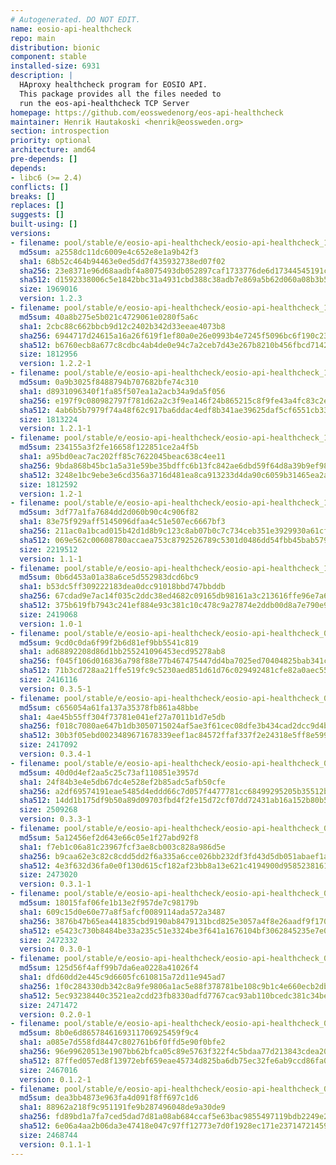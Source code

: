```yaml
---
# Autogenerated. DO NOT EDIT.
name: eosio-api-healthcheck
repo: main
distribution: bionic
component: stable
installed-size: 6931
description: |
  HAproxy healthcheck program for EOSIO API.
  This package provides all the files needed to
  run the eos-api-healthcheck TCP Server
homepage: https://github.com/eosswedenorg/eos-api-healthcheck
maintainer: Henrik Hautakoski <henrik@eossweden.org>
section: introspection
priority: optional
architecture: amd64
pre-depends: []
depends:
- libc6 (>= 2.4)
conflicts: []
breaks: []
replaces: []
suggests: []
built-using: []
versions:
- filename: pool/stable/e/eosio-api-healthcheck/eosio-api-healthcheck_1.2.3_amd64.deb
  md5sum: a2558dc11dc6009e4c652e8e1a9b42f3
  sha1: 68b52c464b94463e0ed5dd7f435932738ed07f02
  sha256: 23e8371e96d68aadbf4a8075493db052897caf1733776de6d17344545191c100
  sha512: d1592338006c5e1842bbc31a4931cbd388c38adb7e869a5b62d060a08b3b51af16aeb0f8165e60181a24cea6ea3ee0d9c90ebe5bdf917f5706bf0a646d3113ce
  size: 1969016
  version: 1.2.3
- filename: pool/stable/e/eosio-api-healthcheck/eosio-api-healthcheck_1.2.2-1-ubuntu-18.04_amd64.deb
  md5sum: 40a8b275e5b021c4729061e0280f5a6c
  sha1: 2cbc88c662bbcb9d12c2402b342d33eeae4073b8
  sha256: 6944717d24615a16a26f619f1ef80a0e26e0993b4e7245f5096bc6f190c23e37
  sha512: b6760ecb8a677c8cdbc4ab4de0e94c7a2ceb7d43e267b8210b456fbcd7142a38e0b1894a96b8f430b2cefdf59dc4ff60b37f6e242055c5969b2cd5a9b36c54ec
  size: 1812956
  version: 1.2.2-1
- filename: pool/stable/e/eosio-api-healthcheck/eosio-api-healthcheck_1.2.1-1-ubuntu-18.04_amd64.deb
  md5sum: 0a9b3025f8488794b707682bfe74c310
  sha1: d8931096340f1fa85f507ea1a2acb34a9da5f056
  sha256: e197f9c080982797f781d62a2c3f9ea146f24b865215c8f9fe43a4fc83c2e346
  sha512: 4ab6b5b7979f74a48f62c917ba6ddac4edf8b341ae39625daf5cf6551cb33569ae186899ed88f644267a0146d0242a54981ab1502950114f55339eae38ce688c
  size: 1813224
  version: 1.2.1-1
- filename: pool/stable/e/eosio-api-healthcheck/eosio-api-healthcheck_1.2-1-ubuntu-18.04_amd64.deb
  md5sum: 234155a3f2fe16658f122851ce2a4f5b
  sha1: a95bd0eac7ac202ff85c7622045beac638c4ee11
  sha256: 9bda868b45bc1a5a31e59be35bdffc6b13fc842ae6dbd59f64d8a39b9ef98c82
  sha512: 3248e1bc9ebe3e6cd356a3716d481ea8ca913233d4da90c6059b31465ea2a70f02c1501ae1bc281bab640cd59114d1e83caff3b0f727917e631a70310f74e770
  size: 1812592
  version: 1.2-1
- filename: pool/stable/e/eosio-api-healthcheck/eosio-api-healthcheck_1.1-1-ubuntu-18.04_amd64.deb
  md5sum: 3df77a1fa7684dd2d060b90c4c906f82
  sha1: 83e75f929aff5145096dfaa4c51e507ec6667bf3
  sha256: 211ac0a1bcad015b42d1d8b9c123c8ab07b0c7c734ceb351e3929930a61cf9de
  sha512: 069e562c00608780accaea753c8792526789c5301d0486dd54fbb45bab579c9413c44dd5e7ab6056fa9746c318529b87ce7fbb4a676adaa10b6d172bf03cae48
  size: 2219512
  version: 1.1-1
- filename: pool/stable/e/eosio-api-healthcheck/eosio-api-healthcheck_1.0-1-ubuntu-18.04_amd64.deb
  md5sum: 0b6d453a01a38a6ce5d552983dcd6bc9
  sha1: b53dc5ff309222183dea0dcc91018bbd747bbddb
  sha256: 67cdad9e7ac14f035c2ddc38ed4682c09165db98161a3c213616ffe96e7a6f72
  sha512: 375b619fb7943c241ef884e93c381c10c478c9a27874e2ddb00d8a7e790e93a8b195e7f7d2905ae581016a5673eceb1d2207ed9cea38241fd42e1dd4fa0a5bbf
  size: 2419068
  version: 1.0-1
- filename: pool/stable/e/eosio-api-healthcheck/eosio-api-healthcheck_0.3.5-1-ubuntu-18.04_amd64.deb
  md5sum: 9cd0c0da6f99f2b6d81ef9bb5541c819
  sha1: ad68892208d86d1bb255241096453ecd95278ab8
  sha256: f045f106d016836a798f88e77b467475447dd4ba7025ed70404825bab341c2ca
  sha512: 71b3cd728aa21ffe519fc9c5230aed851d61d76c029492481cfe82a0aec559db5d5906a0cfaf06887cb8d46958f6b48775c3ac8d9cf3eef54247fa962f3cd4ae
  size: 2416116
  version: 0.3.5-1
- filename: pool/stable/e/eosio-api-healthcheck/eosio-api-healthcheck_0.3.4-1-ubuntu-18.04_amd64.deb
  md5sum: c656054a61fa137a35378fb861a48bbe
  sha1: 4ae45b55ff304f73781e041ef27a7011b1d7e5db
  sha256: f018c7080ae647b1db3050715024af5ae3f61cec08dfe3b434cad2dcc9d4ba09
  sha512: 30b3f05ebd0023489671678339eef1ac84572ffaf337f2e24318e5ff8e5992b1e09d8714eb130b9015ba16e4edd7d002049a9dd174c2ad03ca3429d126af6072
  size: 2417092
  version: 0.3.4-1
- filename: pool/stable/e/eosio-api-healthcheck/eosio-api-healthcheck_0.3.3-1-ubuntu-18.04_amd64.deb
  md5sum: 40d0d4ef2aa5c25c73af110851e3957d
  sha1: 24f84b3e4e5db67dc4e528ef2b85adc5afb50cfe
  sha256: a2df69574191eae5485d4eddd66c7d057f4477781cc68499295205b35512bca7
  sha512: 14dd1b175df9b50a89d09703fbd4f2fe15d72cf07dd72431ab16a152b80b574a3de1f454cfcecc63f124914f9b56c75990660c9c097d0261799eb9a51fa13345
  size: 2509268
  version: 0.3.3-1
- filename: pool/stable/e/eosio-api-healthcheck/eosio-api-healthcheck_0.3.1-1-ubuntu-18.04_amd64.deb
  md5sum: 5a12456ef2d643e66c05e1f27abd92f8
  sha1: f7eb1c06a81c23967fcf3ae8cb003c828a986d5e
  sha256: b9caa62e3c82c8cdd5dd2f6a335a6cce026bb232df3fd43d5db051abaef1a91f
  sha512: 4e3f632d36fa0e0f130d615cf182af23bb8a13e621c4194900d958523816125b92a0d68d355b0b0bc3263c29a2a2bb36f074b251952cfd42a1d338ba2c6a032b
  size: 2473020
  version: 0.3.1-1
- filename: pool/stable/e/eosio-api-healthcheck/eosio-api-healthcheck_0.3.0-1-ubuntu-18.04_amd64.deb
  md5sum: 18015faf06fe1b13e2f957de7c98179b
  sha1: 609c15d0e60e77a8f5afcf0089114ada572a3487
  sha256: 3876b47b65ea441835cbd9190ab8479131bcd825e3057a4f8e26aadf9f170a48
  sha512: e5423c730b8484be33a235c51e3324be3f641a1676104bf3062845235e7e0c3615b9c915d4a55bbacdef700c1dd57812c69602453bb6431136a290e2b030f70d
  size: 2472332
  version: 0.3.0-1
- filename: pool/stable/e/eosio-api-healthcheck/eosio-api-healthcheck_0.2.0-1-ubuntu-18.04_amd64.deb
  md5sum: 125d56f4aff99b7da6ea0228a41026f4
  sha1: dfd60dd2e445c9d6605fc610815a72d11e945ad7
  sha256: 1f0c284330db342c8a9fe9806a1ac5e88f378781be108c9b1c4e660ecb2dbe8c
  sha512: 5ec93238440c3521ea2cdd23fb8330adfd7767cac93ab110bcedc381c34be5b6a8aed8c6d9e2b12b29180c06e797b8a2595872741fd9b107d3ee3ac6e65702c8
  size: 2471472
  version: 0.2.0-1
- filename: pool/stable/e/eosio-api-healthcheck/eosio-api-healthcheck_0.1.2-1_amd64.deb
  md5sum: 8b0e6d8657846169311706925459f9c4
  sha1: a085e7d558fd8447c802761b6f0ffd5e90f0bfe2
  sha256: 96e99620513e1907bb62bfca05c89e5763f322f4c5bdaa77d213843cdea20193
  sha512: 87ffed057ed8f13972ebf659eae45734d825ba6db75ec32fe6ab9ccd86fa04a8d784601279cf3ec808f4253d7fc9651dfacb5a662d902d96bf6f93ee7cbc34f8
  size: 2467016
  version: 0.1.2-1
- filename: pool/stable/e/eosio-api-healthcheck/eosio-api-healthcheck_0.1.1-1_amd64.deb
  md5sum: dea3bb4873e963fa4d091f8ff697c1d6
  sha1: 88962a218f9c951191fe9b287496048de9a30de9
  sha256: fd89bd1a7fa7ced5dad7d81a08ab684ccaf5e63bac9855497119bdb2249e2f4a
  sha512: 6e06a4aa2b06da3e47418e047c97ff12773e7d0f1928ec171e237147214593682b1790f2dc45b47aeef5fa49c688ab3dd80d3931119d9d9b865fcc6716aaaa4a
  size: 2468744
  version: 0.1.1-1
---
```


